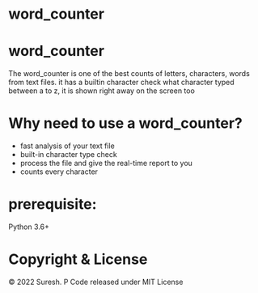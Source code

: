 # word_counter

# word_counter
The word_counter is one of the best counts of letters, characters, words from text files. it has a builtin character check what character  typed between a to z, it is shown right away on the screen too

# Why need to use a word_counter?
- fast analysis of your text file
- built-in character type check
- process the file and give the real-time report to you
- counts every character

# prerequisite:
Python 3.6+

# Copyright & License
© 2022 Suresh. P 
Code released under MIT License
